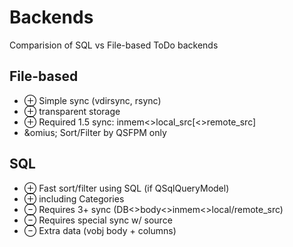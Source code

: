 # Backends

Comparision of SQL vs File-based ToDo backends

## File-based
- &oplus; Simple sync (vdirsync, rsync)
- &oplus; transparent storage
- &oplus; Required 1.5 sync: inmem<>local_src[<>remote_src]
- &omius; Sort/Filter by QSFPM only

## SQL
- &oplus; Fast sort/filter using SQL (if QSqlQueryModel)
- &oplus; including Categories
- &ominus; Requires 3+ sync (DB<>body<>inmem<>local/remote_src)
- &ominus; Requires special sync w/ source
- &ominus; Extra data (vobj body + columns)

